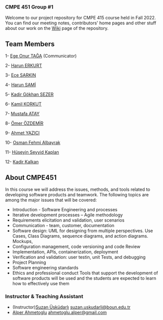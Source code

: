### CMPE 451 Group #1 
  
Welcome to our project repository for CMPE 415 course held in Fall 2022. You can find our meeting notes, contributors' home pages and other stuff about our work on the <a href="https://github.com/bounswe/bounswe2022group1/wiki">Wiki</a> page of the repository. 
## Team Members


1- [Ege Onur TAĞA](https://github.com/bounswe/bounswe2022group1/wiki/Ege-Onur-Taga) (Communicator)

2- [Harun ERKURT](https://github.com/bounswe/bounswe2022group1/wiki/Harun-Erkurt)

3- [Ece SARKIN](https://github.com/bounswe/bounswe2022group1/wiki/Ece-Sarkın)

4- [Harun SAMİ](https://github.com/bounswe/bounswe2022group1/wiki/Harun-Sami)

5- [Kadir Gökhan SEZER](https://github.com/bounswe/bounswe2022group1/wiki/Kadir-Gokhan-Sezer)

6- [Kamil KORKUT](https://github.com/bounswe/bounswe2022group1/wiki/Kamil-Korkut)

7- [Mustafa ATAY](https://github.com/bounswe/bounswe2022group1/wiki/Mustafa-Atay)

8- [Ömer ÖZDEMİR](https://github.com/bounswe/bounswe2022group1/wiki/Ömer-Özdemir)

9- [Ahmet YAZICI](https://github.com/bounswe/bounswe2022group1/wiki/Ahmet-Yazici)

10- [Osman Fehmi Albayrak](https://github.com/bounswe/bounswe2022group1/wiki/Osman-Fehmi-Albayrak)

11- [Hüseyin Seyyid Kaplan](https://github.com/bounswe/bounswe2022group1/wiki/H%C3%BCseyin-Seyyid)

12- [Kadir Kalkan](https://github.com/bounswe/bounswe2022group1/wiki/Kadir-Kalkan)

## About CMPE451
In this course we will address the issues, methods, and tools related to developing software
products and teamwork.
The following topics are among the major issues that will be covered:
- Introduction - Software Engineering and processes
- Iterative development processes – Agile methodology
- Requirements elicitation and validation, user scenarios
- Communication - team, customer, documentation
- Software design: UML for designing from multiple perspectives. Use Cases, Class Diagrams,
sequence diagrams, and action diagrams. Mockups,
- Configuration management, code versioning and code Review
- Implementation, APIs, containerization, deployment
- Verification and validation: user testin, unit Tests, and debugging
- Project Planning
- Software engineering standards
- Ethics and professional conduct
Tools that support the development of software products will be used and the students are
expected to learn how to effectively use them

### Instructor & Teaching Assistant

- (Instructor)[Suzan Üsküdarlı](https://www.cmpe.boun.edu.tr/tr/people/suzan.uskudarli) suzan.uskudarli@boun.edu.tr
- [Alper Ahmetoglu](https://www.cmpe.boun.edu.tr/tr/people/alper.ahmetoglu) ahmetoglu.alper@gmail.com

